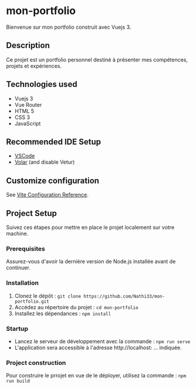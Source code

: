 # mon-portfolio

Bienvenue sur mon portfolio construit avec Vuejs 3.

## Description

Ce projet est un portfolio personnel destiné à présenter mes compétences, projets et expériences.

## Technologies used

- Vuejs 3
- Vue Router
- HTML 5
- CSS 3
- JavaScript

## Recommended IDE Setup

- [VSCode](https://code.visualstudio.com/)
- [Volar](https://marketplace.visualstudio.com/items?itemName=Vue.volar) (and disable Vetur)

## Customize configuration

See [Vite Configuration Reference](https://vitejs.dev/config/).

## Project Setup

Suivez ces étapes pour mettre en place le projet localement sur votre machine.

### Prerequisites

Assurez-vous d'avoir la dernière version de Node.js installée avant de continuer.

### Installation

1. Clonez le dépôt : `git clone https://github.com/Nathi33/mon-portfolio.git`
2. Accédez au répertoire du projet : `cd mon-portfolio`
3. Installez les dépendances : `npm install`

### Startup

- Lancez le serveur de développement avec la commande : `npm run serve`
- L'application sera accessible à l'adresse http://localhost: ... indiquée.

### Project construction

Pour construire le prrojet en vue de le déployer, utilisez la commande : `npm run build`
